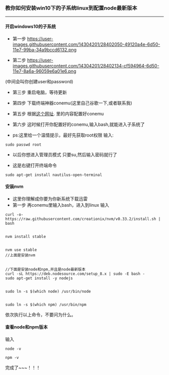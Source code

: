 ### 教你如何安装win10下的子系统linux到配置node最新版本
***
#### 开启windows10的子系统 
- 第一步
https://user-images.githubusercontent.com/14304201/28402050-49120a4e-6d50-11e7-99ba-34a9bccd6132.png

- 第二步
https://user-images.githubusercontent.com/14304201/28402134-cf594964-6d50-11e7-8a6a-96059e6a01e6.png

(中间会叫你创建user和password)

- 第三步
重启电脑，等待更新

- 第四步
下载终端神器conemu(这里自己谷歌一下,或者联系我)

- 第五步
根据[这个网址](http://blog.csdn.net/M1mory/article/details/72591289). 里的内容配置好conemu


- 第六步 
这时候打开你配置好的conemu,输入bash,就能进入子系统了
- ps:这里给一个温情提示，最好先获取root权限
输入:
~~~
sudo passwd root
~~~
- 以后你想进入管理员模式 只要su,然后输入密码就行了


- 这是右键打开终端命令
~~~
sudo apt-get install nautilus-open-terminal
~~~

#### 安装nvm
- 这里你理解成你要为你新系统下载迅雷
- 第一步
再conemu里输入bash，进入到linux
输入
~~~
curl -o- https://raw.githubusercontent.com/creationix/nvm/v0.33.2/install.sh | bash


nvm install stable


nvm use stable
//上面是安装nvm


//下面是安装node和npm,并且是node最新版本
curl -sL https://deb.nodesource.com/setup_8.x | sudo -E bash -
sudo apt-get install -y nodejs


sudo ln -s $(which node) /usr/bin/node


sudo ln -s $(which npm) /usr/bin/npm
~~~

依次执行以上命令，不要问为什么。

#### 查看node和npm版本
输入
~~~
node -v

npm -v
~~~

完成了~~~！！！